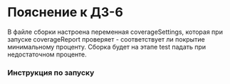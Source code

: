 # Пояснение к ДЗ-6

В файле сборки настроена переменная coverageSettings, которая при запуске coverageReport проверяет - соответствует ли 
покрытие минимальному проценту. Сборка будет на этапе test падать при недостаточном проценте.

### Инструкция по запуску


